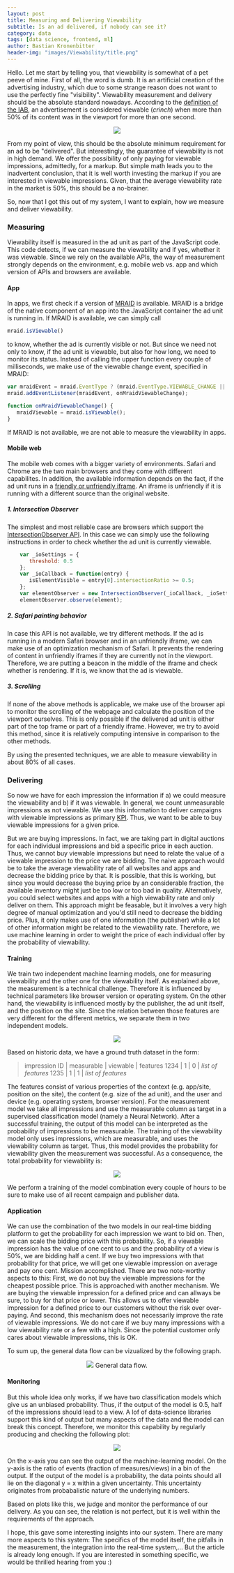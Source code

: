 ```yaml
---
layout: post
title: Measuring and Delivering Viewability
subtitle: Is an ad delivered, if nobody can see it?
category: data
tags: [data science, frontend, ml]
author: Bastian Kronenbitter
header-img: "images/Viewability/title.png"
---
```


Hello. Let me start by telling you, that viewability is somewhat of a pet peeve of mine. First of all, the word is dumb. It is an artificial creation of the advertising industry, which due to some strange reason does not want to use the perfectly fine "visibility".
Viewability measurement and delivery should be the absolute standard nowadays. According to the [definition of the IAB](https://www.iab.com/wp-content/uploads/2015/06/MRC-Viewable-Ad-Impression-Measurement-Guideline.pdf), an advertisement is considered viewable (*crinch*) when more than 50% of its content was in the viewport for more than one second.

<p align="center"> <img src="../images/Viewability/view.png">
</p>

From my point of view, this should be the absolute minimum requirement for an ad to be "delivered".
But interestingly, the guarantee of viewability is not in high demand. We offer the possibility of only paying for viewable impressions, admittedly, for a markup. But simple math leads you to the inadvertent conclusion, that it is well worth investing the markup if you are interested in viewable impressions. Given, that the average viewability rate in the market is 50%, this should be a no-brainer.

So, now that I got this out of my system, I want to explain, how we measure and deliver viewability.


### Measuring

Viewability itself is measured in the ad unit as part of the JavaScript code. This code detects, if we can measure the viewability and if yes, whether it was viewable. Since we rely on the available APIs, the way of measurement strongly depends on the environment, e.g. mobile web vs. app and which version of APIs and browsers are available.

#### App
In apps, we first check if a version of [MRAID](https://www.iab.com/guidelines/mobile-rich-media-ad-interface-definitions-mraid/) is available. MRAID is a bridge of the native component of an app into the JavaScript container the ad unit is running in. If MRAID is available, we can simply call

```javascript
mraid.isViewable()
```

to know, whether the ad is currently visible or not. But since we need not only to know, if the ad unit is viewable, but also for how long, we need to monitor its status. Instead of calling the upper function every couple of milliseconds, we make use of the viewable change event, specified in MRAID:

```javascript
var mraidEvent = mraid.EventType ? (mraid.EventType.VIEWABLE_CHANGE || 'viewableChange') : 'viewableChange';
mraid.addEventListener(mraidEvent, onMraidViewableChange);

function onMraidViewableChange() {
   mraidViewable = mraid.isViewable();
}
```

If MRAID is not available, we are not able to measure the viewability in apps.


#### Mobile web

The mobile web comes with a bigger variety of environments. Safari and Chrome are the two main browsers and they come with different capabilites. In addition, the available information depends on the fact, if the ad unit runs in a [friendly or unfriendly iframe](https://support.adform.com/documentation/good-to-know/friendly-and-non-friendly-iframes/). An iframe is unfriendly if it is running with a different source than the original website.

##### 1. Intersection Observer
The simplest and most reliable case are browsers which support the [IntersectionObserver API](https://developer.mozilla.org/en-US/docs/Web/API/Intersection_Observer_API). In this case we can simply use the following instructions in order to check whether the ad unit is currently viewable.

```javascript
    var _ioSettings = {
       threshold: 0.5
    };
    var _ioCallback = function(entry) {
       isElementVisible = entry[0].intersectionRatio >= 0.5;
    };
    var elementObserver = new IntersectionObserver(_ioCallback, _ioSettings);
    elementObserver.observe(element);
```


##### 2. Safari painting behavior
In case this API is not available, we try different methods. If the ad is running in a modern Safari browser and in an unfriendly iframe, we can make use of an optimization mechanism of Safari. It prevents the rendering of content in unfriendly iframes if they are currently not in the viewport. Therefore, we are putting a beacon in the middle of the iframe and check whether is rendering. If it is, we know that the ad is viewable.

##### 3. Scrolling
If none of the above methods is applicable, we make use of the browser api to monitor the scrolling of the webpage and calculate the position of the viewport ourselves. This is only possible if the delivered ad unit is either part of the top frame or part of a friendly iframe. However, we try to avoid this method, since it is relatively computing intensive in comparison to the other methods.

By using the presented techniques, we are able to measure viewability in about 80% of all cases.


### Delivering

So now we have for each impression the information if a) we could measure the viewability and b) if it was viewable.
In general, we count unmeasurable impressions as not viewable.
We use this information to deliver campaigns with viewable impressions as primary [KPI](https://en.wikipedia.org/wiki/Performance_indicator). Thus, we want to be able to buy viewable impressions for a given price.

But we are buying impressions. In fact, we are taking part in digital auctions for each individual impressions and bid a specific price in each auction. Thus, we cannot buy viewable impressions but need to relate the value of a viewable impression to the price we are bidding. The naive approach would be to take the average viewability rate of all websites and apps and decrease the bidding price by that. It is possible, that this is working, but since you would decrease the buying price by an considerable fraction, the available inventory might just be too low or too bad in quality.
Alternatively, you could select websites and apps with a high viewability rate and only deliver on them. This approach might be feasable, but it involves a very high degree of manual optimization and you'd still need to decrease the bidding price. Plus, it only makes use of one information (the publisher) while a lot of other information might be related to the viewability rate.
Therefore, we use machine learning in order to weight the price of each individual offer by the probability of viewability.

#### Training

We train two independent machine learning models, one for measuring viewability and the other one for the viewability itself. As explained above, the measurement is a technical challenge. Therefore it is influenced by technical parameters like browser version or operating system.
On the other hand, the viewability is influenced mostly by the publisher, the ad unit itself, and the position on the site. Since the relation between those features are very different for the different metrics, we separate them in two independent models.

<p align="center"> <img src="../images/Viewability/prop.png"></p>

Based on historic data, we have a ground truth dataset in the form:
> impression ID | measurable | viewable | features
> 1234 | 1 | 0 | *list of features*
> 1235 | 1 | 1 | *list of features*

The features consist of various properties of the context (e.g. app/site, position on the site), the content (e.g. size of the ad unit), and the user and device (e.g. operating system, browser version).
For the measurement model we take all impressions and use the measurable column as target in a supervised classification model (namely a Neural Network).
After a successful training, the output of this model can be interpreted as the probability of impressions to be measurable. The training of the viewability model only uses impressions, which are measurable, and uses the viewability column as target.
Thus, this model provides the probability for viewability given the measurement was successful. As a consequence, the total probability for viewability is:

<p align="center"> <img src="../images/Viewability/form.png"> </p>

We perform a training of the model combination every couple of hours to be sure to make use of all recent campaign and publisher data.

#### Application

We can use the combination of the two models in our real-time bidding platform to get the probability for each impression we want to bid on. Then, we can scale the bidding price with this probability.
So, if a viewable impression has the value of one cent to us and the probability of a view is 50%, we are bidding half a cent. If we buy two impressions with that probability for that price, we will get one viewable impression on average and pay one cent.
Mission accomplished. There are two note-worthy aspects to this: First, we do not buy the viewable impressions for the cheapest possible price. This is approached with another mechanism. We are buying the viewable impression for a defined price and can allways be sure, to buy for that price or lower.
This allows us to offer viewable impression for a defined price to our customers without the risk over over-paying.
And second, this mechanism does not necessarily improve the rate of viewable impressions. We do not care if we buy many impressions with a low viewability rate or a few with a high. Since the potential customer only cares about viewable impressions, this is OK.

To sum up, the general data flow can be vizualized by the following graph.

<p align="center"> <img src="../images/Viewability/overview.png">
General data flow.
</p>


#### Monitoring

But this whole idea only works, if we have two classification models which give us an unbiased probability. Thus, if the output of the model is 0.5, half of the impressions should lead to a view. A lof of data-science libraries support this kind of output but many aspects of the data and the model can break this concept.
Therefore, we monitor this capability by regularly producing and checking the following plot:
<p align="center"> <img src="../images/Viewability/diag.png"> </p>

On the x-axis you can see the output of the machine-learning model. On the y-axis is the ratio of events (fraction of measures/views) in a bin of the output. If the output of the model is a probability, the data points should all lie on the diagonal y = x within a given uncertainty.
This uncertainty originates from probabalistic nature of the underlying numbers.

Based on plots like this, we judge and monitor the performance of our delivery. As you can see, the relation is not perfect, but it is well within the requirements of the approach.

I hope, this gave some interesting insights into our system. There are many more aspects to this system: The specifics of the model itself, the pitfalls in the measurement, the integration into the real-time system,... But the article is already long enough. If you are interested in something specific, we would be thrilled hearing from you :)